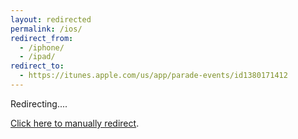 ```yaml
---
layout: redirected
permalink: /ios/
redirect_from:
  - /iphone/
  - /ipad/
redirect_to:
  - https://itunes.apple.com/us/app/parade-events/id1380171412
---
```


Redirecting....

[Click here to manually redirect](https://itunes.apple.com/us/app/parade-events/id1380171412?ls=1&mt=8).
